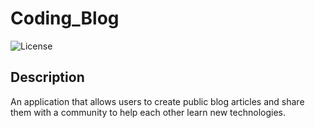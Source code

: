 # Coding_Blog
![License](https://img.shields.io/badge/License-MIT-yellow.svg)
  ## Description
  An application that allows users to create public blog articles and share them with a community to help each other learn new technologies.